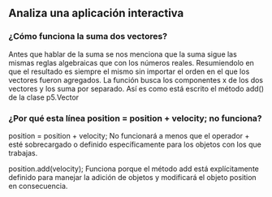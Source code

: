 ## Analiza una aplicación interactiva
### ¿Cómo funciona la suma dos vectores?
Antes que hablar de la suma se nos menciona que la suma sigue las mismas reglas algebraicas que con los números reales. Resumiendolo en que el resultado es siempre el mismo sin importar el orden en el que los vectores
fueron agregados.
La función busca los componentes x de los dos vectores y los suma por separado. Así es como está escrito el método add() de la clase p5.Vector

### ¿Por qué esta línea position = position + velocity; no funciona?
position = position + velocity;
No funcionará a menos que el operador + esté sobrecargado o definido específicamente para los objetos con los que trabajas.

position.add(velocity);
Funciona porque el método add está explícitamente definido para manejar la adición de objetos y modificará el objeto position en consecuencia.
